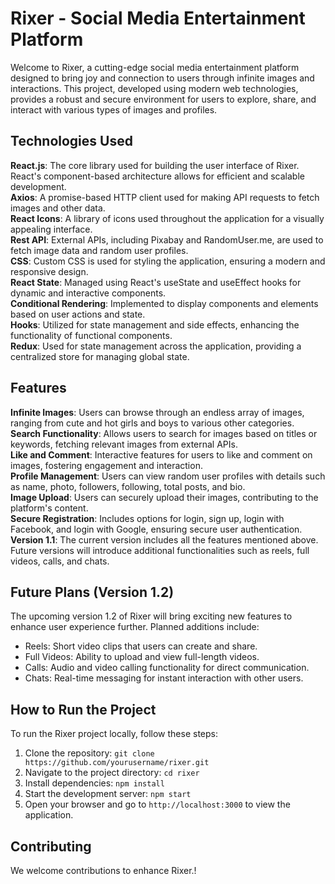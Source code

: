 
  <h1>Rixer - Social Media Entertainment Platform</h1>
  <p>
    Welcome to Rixer, a cutting-edge social media entertainment platform designed to bring joy and connection to users through infinite images and interactions. This project, developed using modern web technologies, provides a robust and secure environment for users to explore, share, and interact with various types of images and profiles.
  </p>

  <h2>Technologies Used</h2>
  <p>
    <strong>React.js</strong>: The core library used for building the user interface of Rixer. React's component-based architecture allows for efficient and scalable development.<br>
    <strong>Axios</strong>: A promise-based HTTP client used for making API requests to fetch images and other data.<br>
    <strong>React Icons</strong>: A library of icons used throughout the application for a visually appealing interface.<br>
    <strong>Rest API</strong>: External APIs, including Pixabay and RandomUser.me, are used to fetch image data and random user profiles.<br>
    <strong>CSS</strong>: Custom CSS is used for styling the application, ensuring a modern and responsive design.<br>
    <strong>React State</strong>: Managed using React's useState and useEffect hooks for dynamic and interactive components.<br>
    <strong>Conditional Rendering</strong>: Implemented to display components and elements based on user actions and state.<br>
    <strong>Hooks</strong>: Utilized for state management and side effects, enhancing the functionality of functional components.<br>
    <strong>Redux</strong>: Used for state management across the application, providing a centralized store for managing global state.
  </p>

  <h2>Features</h2>
  <p>
    <strong>Infinite Images</strong>: Users can browse through an endless array of images, ranging from cute and hot girls and boys to various other categories.<br>
    <strong>Search Functionality</strong>: Allows users to search for images based on titles or keywords, fetching relevant images from external APIs.<br>
    <strong>Like and Comment</strong>: Interactive features for users to like and comment on images, fostering engagement and interaction.<br>
    <strong>Profile Management</strong>: Users can view random user profiles with details such as name, photo, followers, following, total posts, and bio.<br>
    <strong>Image Upload</strong>: Users can securely upload their images, contributing to the platform's content.<br>
    <strong>Secure Registration</strong>: Includes options for login, sign up, login with Facebook, and login with Google, ensuring secure user authentication.<br>
    <strong>Version 1.1</strong>: The current version includes all the features mentioned above. Future versions will introduce additional functionalities such as reels, full videos, calls, and chats.
  </p>

  <h2>Future Plans (Version 1.2)</h2>
  <p>
    The upcoming version 1.2 of Rixer will bring exciting new features to enhance user experience further. Planned additions include:
  </p>
  <ul>
    <li>Reels: Short video clips that users can create and share.</li>
    <li>Full Videos: Ability to upload and view full-length videos.</li>
    <li>Calls: Audio and video calling functionality for direct communication.</li>
    <li>Chats: Real-time messaging for instant interaction with other users.</li>
  </ul>

  <h2>How to Run the Project</h2>
  <p>
    To run the Rixer project locally, follow these steps:
  </p>
  <ol>
    <li>Clone the repository: <code>git clone https://github.com/yourusername/rixer.git</code></li>
    <li>Navigate to the project directory: <code>cd rixer</code></li>
    <li>Install dependencies: <code>npm install</code></li>
    <li>Start the development server: <code>npm start</code></li>
    <li>Open your browser and go to <code>http://localhost:3000</code> to view the application.</li>
  </ol>

  <h2>Contributing</h2>
  <p>
    We welcome contributions to enhance Rixer.!
  </p>

 >

 
